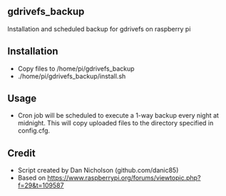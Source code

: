## gdrivefs_backup
Installation and scheduled backup for gdrivefs on raspberry pi

## Installation
* Copy files to /home/pi/gdrivefs_backup
* ./home/pi/gdrivefs_backup/install.sh

## Usage
* Cron job will be scheduled to execute a 1-way backup every night at midnight. This will copy uploaded files to the directory specified in config.cfg.

## Credit
* Script created by Dan Nicholson (github.com/danic85)
* Based on https://www.raspberrypi.org/forums/viewtopic.php?f=29&t=109587
